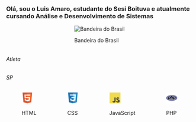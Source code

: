 <H3> Olá, sou o Luis Amaro, estudante do Sesi Boituva e atualmente cursando Análise e Desenvolvimento de Sistemas</H3>
<div style="display: flex; justify-content: center; align-items: center;">
    <div>
        <img src="**/mnt/data/A_flat_and_simple_vector_illustration_of_the_flag_.png**" alt="Bandeira do Brasil" style="width: 20px;">
        <p>Bandeira do Brasil</p>
    </div>
</div>

<h6> Atleta </h6>
<h6> SP</h6>


<div style="display: flex; justify-content: space-around; align-items: center;">
    <div>
        <img src="https://raw.githubusercontent.com/devicons/devicon/master/icons/html5/html5-original.svg" alt="HTML" style="width: 30px;">
        <p>HTML</p>
    </div>
    <div>
        <img src="https://raw.githubusercontent.com/devicons/devicon/master/icons/css3/css3-original.svg" alt="CSS" style="width: 30px;">
        <p>CSS</p>
    </div>
    <div>
        <img src="https://raw.githubusercontent.com/devicons/devicon/master/icons/javascript/javascript-original.svg" alt="JavaScript" style="width: 30px;">
        <p>JavaScript</p>
    </div>
    <div>
        <img src="https://raw.githubusercontent.com/devicons/devicon/master/icons/php/php-original.svg" alt="PHP" style="width: 30px;">
        <p>PHP</p>
    </div>
</div>


     

   
   
   
       

